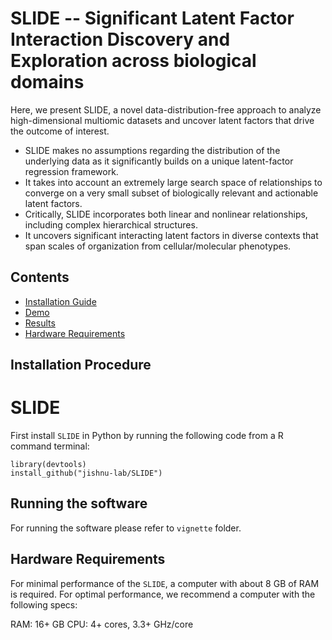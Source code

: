 SLIDE -- Significant Latent Factor Interaction Discovery and Exploration across biological domains
============================================
 
 
 Here, we present SLIDE, a novel data-distribution-free approach to analyze high-dimensional multiomic datasets and uncover latent factors that drive the outcome of interest.
 - SLIDE makes no assumptions regarding the distribution of the underlying data as it significantly builds on a unique latent-factor regression framework.
 - It takes into account an extremely large search space of relationships to converge on a very small subset of biologically relevant and actionable latent factors.
 - Critically, SLIDE incorporates both linear and nonlinear relationships, including complex hierarchical structures.
 - It uncovers significant interacting latent factors in diverse contexts that span scales of organization from cellular/molecular phenotypes.





## Contents

- [Installation Guide](#installation-guide)
- [Demo](#demo)
- [Results](#results)
- [Hardware Requirements](#Hardware-Requirements)



## Installation Procedure
# SLIDE
First install `SLIDE` in Python by running the following code from a  R command terminal:



```library(devtools)```   
```install_github("jishnu-lab/SLIDE")```



## Running the software

For running the software please refer to `vignette` folder. 




## Hardware Requirements
For minimal performance of the ```SLIDE```,  a computer with about 8 GB of RAM is required. For optimal performance, we recommend a computer with the following specs:

RAM: 16+ GB
CPU: 4+ cores, 3.3+ GHz/core






   
